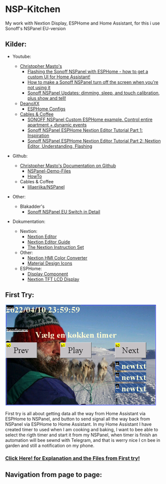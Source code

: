 # NSP-Kitchen
My work with Nextion Display,  ESPHome and Home Assistant, for this i use Sonoff's NSPanel EU-version

## Kilder:
* Youtube:
  * [Christopher Masto's](https://www.youtube.com/channel/UCwjMKIo9bpe8Nf5j8U3YIrw)
    * [Flashing the Sonoff NSPanel with ESPHome - how to get a custom UI for Home Assistant!](https://www.youtube.com/watch?v=Kdf6W_Ied4o)
    * [How to make a Sonoff NSPanel turn off the screen when you're not using it  ](https://www.youtube.com/watch?v=zndPIPLRjb8)
    * [Sonoff NSPanel Updates: dimming, sleep, and touch calibration, plus show and tell!](https://www.youtube.com/watch?v=aNVGZDUKtuI)
  * [DeanoXX](https://github.com/DeanoXX)
    * [ESPHome Configs](https://github.com/DeanoXX/esphome-config)
  * [Cables & Coffee](https://www.youtube.com/channel/UC8gX8L4G-Dki4AJpy4gijwA)
    * [SONOFF NSPanel Custom ESPHome example. Control entire apartment + dynamic events](https://www.youtube.com/watch?v=g8OUxJEw2dU)
    * [Sonoff NSPanel ESPHome Nextion Editor Tutorial Part 1: Inspiration](https://www.youtube.com/watch?v=mqHWsJLbplA)
    * [Sonoff NSPanel ESPHome Nextion Editor Tutorial Part 2: Nextion Editor, Understanding, Flashing](https://www.youtube.com/watch?v=5ghKIqYd_Bc)

* Github:
  * [Christopher Masto's Documentation on Github](https://github.com/masto)
    * [NSPanel-Demo-Files](https://github.com/masto/NSPanel-Demo-Files)
    * [HowTo](https://github.com/masto/NSPanel-Demo-Files/wiki/HowTo)
  * Cables & Coffee
    * [lillaeriika/NSPanel](https://github.com/lillaeriika/NSPanel)

* Other:
  * Blakadder's
    * [Sonoff NSPanel EU Switch in Detail](https://blakadder.com/nspanel-teardown/)

* Dokumentation:
  * Nextion:
    * [Nextion Editor](https://nextion.tech/nextion-editor/)
    * [Nextion Editor Guide](https://nextion.tech/editor_guide/)
    * [The Nextion Instruction Set](https://nextion.tech/instruction-set/)
  * Other:
    * [Nextion HMI Color Converter](https://nodtem66.github.io/nextion-hmi-color-convert/index.html)
    * [Material Design Icons](https://materialdesignicons.com/)
  * ESPHome:
    * [Display Component](https://esphome.io/components/display/index.html)
    * [Nextion TFT LCD Display](https://esphome.io/components/display/nextion.html)

## First Try:
![First screeen](/First_Try/Nextion/Image/FirstTry.png)  

First try is all about getting data all the way from Home Assistant via ESPHome to NSPanel, and button to send signal all the way back from NSPanel via ESPHome to Home Assistant.
In my Home Assistant I have created timer to used when I am cooking and baking, I want to bee able to select the rigth timer and start it from my NSPanel, when timer is finish an automation will bee sewnd with Telegram, and that is werry nice I cn bee in garden and still a notification on my phone.


###  [**Click Here!** for **Explanation** and the **Files** from **First try!**](./First_Try/README.md)
 

## Navigation from page to page:


